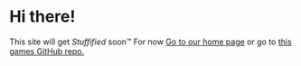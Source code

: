 # Hi there!
This site will get *Stuffified* soon™
For now [Go to our home page](hzngroup.github.io) or go to [this games GitHub repo.](github.com/hzngroup/BopBop)

